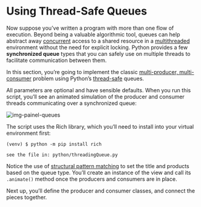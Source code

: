 # Using Thread-Safe Queues

Now suppose you’ve written a program with more than one flow of execution. Beyond being a valuable algorithmic tool, queues can help abstract away [concurrent](https://realpython.com/python-concurrency/) access to a shared resource in a [multithreaded](https://realpython.com/intro-to-python-threading/) environment without the need for explicit locking. Python provides a few **synchronized queue** types that you can safely use on multiple threads to facilitate communication between them.

In this section, you’re going to implement the classic [multi-producer, multi-consumer](https://en.wikipedia.org/wiki/Producer%E2%80%93consumer_problem) problem using Python’s [thread-safe](https://en.wikipedia.org/wiki/Thread_safety) queues.

All parameters are optional and have sensible defaults. When you run this script, you’ll see an animated simulation of the producer and consumer threads communicating over a synchronized queue:

![img-painel-queues](https://files.realpython.com/media/queue_fifo.4bfb28b845b0.png)

The script uses the Rich library, which you’ll need to install into your virtual environment first:

```shell
(venv) $ python -m pip install rich
```

`see the file in: python/threadingQueue.py`

Notice the use of [structural pattern matching](https://realpython.com/python310-new-features/#structural-pattern-matching) to set the title and products based on the queue type. You’ll create an instance of the view and call its `.animate()` method once the producers and consumers are in place.

Next up, you’ll define the producer and consumer classes, and connect the pieces together.
